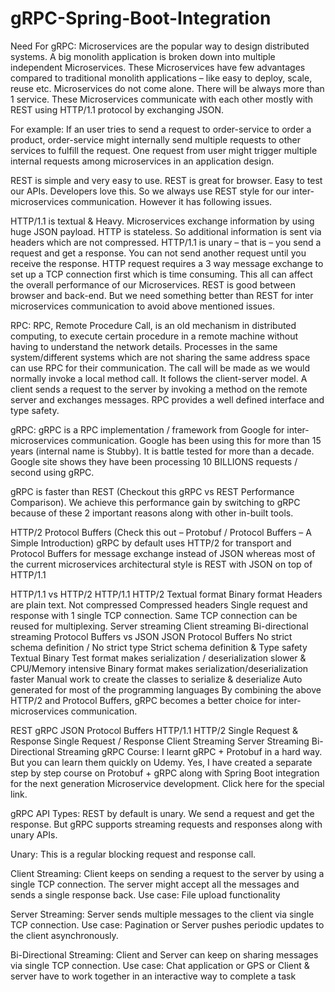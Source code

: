 # gRPC-Spring-Boot-Integration

Need For gRPC:
Microservices are the popular way to design distributed systems. A big monolith application is broken down into multiple independent Microservices. These Microservices have few advantages compared to traditional monolith applications – like easy to deploy, scale, reuse etc. Microservices do not come alone. There will be always more than 1 service. These Microservices communicate with each other mostly with REST using HTTP/1.1 protocol by exchanging JSON.

For example: If an user tries to send a request to order-service to order a product, order-service might internally send multiple requests to other services to fulfill the request. One request from user might trigger multiple internal requests among microservices in an application design.



REST is simple and very easy to use. REST is great for browser. Easy to test our APIs. Developers love this. So we always use REST style for our inter-microservices communication. However it has following issues.

HTTP/1.1 is textual & Heavy. Microservices exchange information by using huge JSON payload.
HTTP is stateless. So additional information is sent via headers which are not compressed.
HTTP/1.1 is unary – that is – you send a request and get a response. You can not send another request until you receive the response.
HTTP request requires a 3 way message exchange to set up a TCP connection first which is time consuming.
This all can affect the overall performance of our Microservices. REST is good between browser and back-end. But we need something better than REST for inter microservices communication to avoid above mentioned issues.

RPC:
RPC, Remote Procedure Call, is an old mechanism in distributed computing, to execute certain procedure in a remote machine without having to understand the network details. Processes in the same system/different systems which are not sharing the same address space can use RPC for their communication. The call will be made as we would normally invoke a local method call. It follows the client-server model. A client sends a request to the server by invoking a method on the remote server and exchanges messages. RPC provides a well defined interface and type safety.



gRPC:
gRPC is a RPC implementation / framework from Google for inter-microservices communication. Google has been using this for more than 15 years (internal name is Stubby). It is battle tested for more than a decade. Google site shows they have been processing 10 BILLIONS requests / second using gRPC.

gRPC is faster than REST (Checkout this gRPC vs REST Performance Comparison). We achieve this performance gain by switching to gRPC because of these 2 important reasons along with other in-built tools.

HTTP/2
Protocol Buffers (Check this out – Protobuf / Protocol Buffers – A Simple Introduction)
gRPC by default uses HTTP/2 for transport and Protocol Buffers for message exchange instead of JSON whereas most of the current microservices architectural style is REST with JSON on top of HTTP/1.1

HTTP/1.1 vs HTTP/2
HTTP/1.1	HTTP/2
Textual format	Binary format
Headers are plain text. Not compressed	Compressed headers
Single request and response with 1 single TCP connection.	Same TCP connection can be reused for multiplexing.
Server streaming
Client streaming
Bi-directional streaming
Protocol Buffers vs JSON
JSON	Protocol Buffers
No strict schema definition / No strict type	Strict schema definition & Type safety
Textual	Binary
Test format makes serialization / deserialization slower & CPU/Memory intensive	Binary format makes serialization/deserialization faster
Manual work to create the classes to serialize & deserialize	Auto generated for most of the programming languages
By combining the above HTTP/2 and Protocol Buffers,  gRPC becomes a better choice for inter-microservices communication.

REST	gRPC
JSON	Protocol Buffers
HTTP/1.1	HTTP/2
Single Request & Response	Single Request / Response
Client Streaming
Server Streaming
Bi-Directional Streaming
gRPC Course:
I learnt gRPC + Protobuf in a hard way. But you can learn them quickly on Udemy. Yes, I have created a separate step by step course on Protobuf + gRPC along with Spring Boot integration for the next generation Microservice development. Click here for the special link.




gRPC API Types:
REST by default is unary. We send a request and get the response. But gRPC supports streaming requests and responses along with unary APIs.

Unary: This is a regular blocking request and response call.


Client Streaming: Client keeps on sending a request to the server by using a single TCP connection. The server might accept all the messages and sends a single response back.
Use case: File upload functionality


Server Streaming: Server sends multiple messages to the client via single TCP connection.
Use case:  Pagination or Server pushes periodic updates to the client asynchronously.


Bi-Directional Streaming: Client and Server can keep on sharing messages via single TCP connection.
Use case: Chat application or GPS or Client & server have to work together in an interactive way to complete a task


